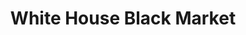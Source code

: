---
title: "White House Black Market"
url: /rehoboth-beach/white-house-black-market/
shop: clothes
---